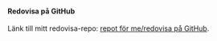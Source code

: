 #### Redovisa på GitHub

Länk till mitt redovisa-repo: [repot för me/redovisa på GitHub](https://github.com/freddyph/).
